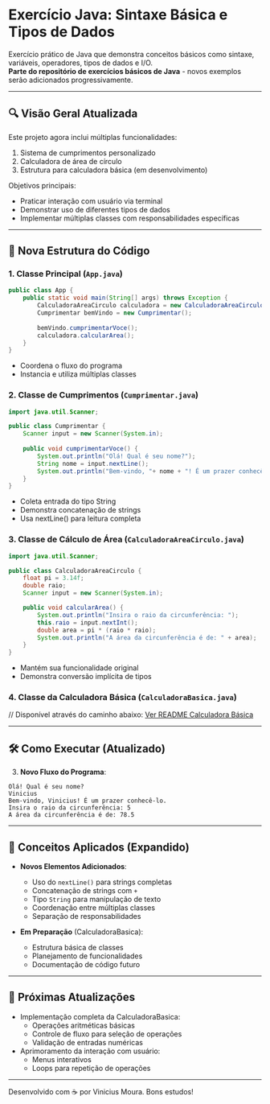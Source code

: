 
# Exercício Java: Sintaxe Básica e Tipos de Dados

Exercício prático de Java que demonstra conceitos básicos como sintaxe, variáveis, operadores, tipos de dados e I/O.  
**Parte do repositório de exercícios básicos de Java** - novos exemplos serão adicionados progressivamente.

---

## 🔍 Visão Geral Atualizada

Este projeto agora inclui múltiplas funcionalidades:
1. Sistema de cumprimentos personalizado
2. Calculadora de área de círculo
3. Estrutura para calculadora básica (em desenvolvimento)

Objetivos principais:
- Praticar interação com usuário via terminal
- Demonstrar uso de diferentes tipos de dados
- Implementar múltiplas classes com responsabilidades específicas

---

## 📁 Nova Estrutura do Código

### 1. Classe Principal (`App.java`)
```java
public class App {
    public static void main(String[] args) throws Exception {
        CalculadoraAreaCirculo calculadora = new CalculadoraAreaCirculo();
        Cumprimentar bemVindo = new Cumprimentar();
        
        bemVindo.cumprimentarVoce();
        calculadora.calcularArea();
    }
}
```
- Coordena o fluxo do programa
- Instancia e utiliza múltiplas classes

### 2. Classe de Cumprimentos (`Cumprimentar.java`)
```java
import java.util.Scanner;

public class Cumprimentar {
    Scanner input = new Scanner(System.in);
    
    public void cumprimentarVoce() {
        System.out.println("Olá! Qual é seu nome?");
        String nome = input.nextLine();
        System.out.println("Bem-vindo, "+ nome + "! É um prazer conhecê-lo.");
    }
}
```
- Coleta entrada do tipo String
- Demonstra concatenação de strings
- Usa nextLine() para leitura completa

### 3. Classe de Cálculo de Área (`CalculadoraAreaCirculo.java`)
```java
import java.util.Scanner;

public class CalculadoraAreaCirculo {
    float pi = 3.14f;
    double raio;
    Scanner input = new Scanner(System.in);

    public void calcularArea() {
        System.out.println("Insira o raio da circunferência: ");
        this.raio = input.nextInt();
        double area = pi * (raio * raio);
        System.out.println("A área da circunferência é de: " + area);
    }
}
```
- Mantém sua funcionalidade original
- Demonstra conversão implícita de tipos

### 4. Classe da Calculadora Básica (`CalculadoraBasica.java`)
// Disponível através do caminho abaixo:
[Ver README Calculadora Básica](BasicCalculator/README.md)

---

## 🛠️ Como Executar (Atualizado)

3. **Novo Fluxo do Programa**:
```
Olá! Qual é seu nome?
Vinicius
Bem-vindo, Vinicius! É um prazer conhecê-lo.
Insira o raio da circunferência: 5
A área da circunferência é de: 78.5
```

---

## 📌 Conceitos Aplicados (Expandido)

- **Novos Elementos Adicionados**:
  - Uso do `nextLine()` para strings completas
  - Concatenação de strings com `+`
  - Tipo `String` para manipulação de texto
  - Coordenação entre múltiplas classes
  - Separação de responsabilidades

- **Em Preparação** (CalculadoraBasica):
  - Estrutura básica de classes
  - Planejamento de funcionalidades
  - Documentação de código futuro

---

## 🔮 Próximas Atualizações

- Implementação completa da CalculadoraBasica:
  - Operações aritméticas básicas
  - Controle de fluxo para seleção de operações
  - Validação de entradas numéricas
- Aprimoramento da interação com usuário:
  - Menus interativos
  - Loops para repetição de operações

---

Desenvolvido com ☕ por Vinicius Moura. Bons estudos!
```
